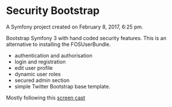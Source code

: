 Security Bootstrap
==================

A Symfony project created on February 8, 2017, 6:25 pm.

Bootstrap Symfony 3 with hand coded security features. This is an alternative to installing the FOSUserBundle.

- authentication and authorisation
- login and registration
- edit user profile
- dynamic user roles
- secured admin section
- simple Twitter Bootstrap base template.

Mostly following this [screen cast](https://knpuniversity.com/screencast/symfony-security) 